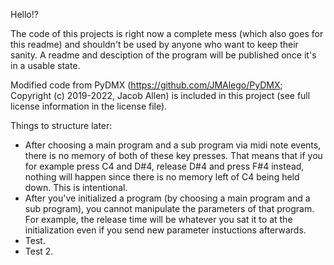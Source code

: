 Hello!?

The code of this projects is right now a complete mess (which also goes for this readme) and shouldn't be used by anyone who want to keep their sanity. A readme and desciption of the program will be published once it's in a usable state.

Modified code from PyDMX (https://github.com/JMAlego/PyDMX; Copyright (c) 2019-2022, Jacob Allen) is included in this project (see full license information in the license file).

Things to structure later:
- After choosing a main program and a sub program via midi note events, there is no memory of both of these key presses. That means that if you for example press C4 and D#4, release D#4 and press F#4 instead, nothing will happen since there is no memory left of C4 being held down. This is intentional.
- After you've initialized a program (by choosing a main program and a sub program), you cannot manipulate the parameters of that program. For example, the release time will be whatever you sat it to at the initialization even if you send new parameter instuctions afterwards.
- Test.
- Test 2.
